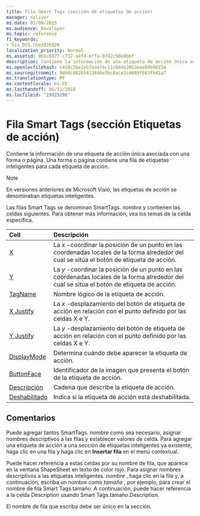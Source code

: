 ```yaml
---
title: Fila Smart Tags (sección de etiquetas de acción)
manager: soliver
ms.date: 03/09/2015
ms.audience: Developer
ms.topic: reference
f1_keywords:
- Vis_DSS.chm1026926
localization_priority: Normal
ms.assetid: 065c6977-c737-a4f4-effa-0fd2c98e8bbf
description: Contiene la información de una etiqueta de acción única asociada con una forma o página. Una forma o página contiene una fila de etiquetas inteligentes para cada etiqueta de acción.
ms.openlocfilehash: c458c5be2eb7eeef4c11c04de20b3eee80b96154
ms.sourcegitcommit: 9d60cd82b5413446e5bc8ace2cd689f683fb41a7
ms.translationtype: MT
ms.contentlocale: es-ES
ms.lasthandoff: 06/11/2018
ms.locfileid: "19823296"
---
```

# <a name="smart-tags-row-action-tags-section"></a>Fila Smart Tags (sección Etiquetas de acción)

Contiene la información de una etiqueta de acción única asociada con una forma o página. Una forma o página contiene una fila de etiquetas inteligentes para cada etiqueta de acción.
  
> [!NOTE]
> En versiones anteriores de Microsoft Visio, las etiquetas de acción se denominaban etiquetas inteligentes. 
  
Las filas Smart Tags se denominan SmartTags. *nombre* y contienen las celdas siguientes. Para obtener más información, vea los temas de la celda específica. 
  
|**Cell**|**Descripción**|
|:-----|:-----|
|[X](x-cell-action-tags-section.md) <br/> |La *x* -coordinar la posición de un punto en las coordenadas locales de la forma alrededor del cual se sitúa el botón de etiqueta de acción.  <br/> |
|[Y](y-cell-action-tags-section.md) <br/> |La *y* -coordinar la posición de un punto en las coordenadas locales de la forma alrededor del cual se sitúa el botón de etiqueta de acción.  <br/> |
|[TagName](tagname-cell-action-tags-section.md) <br/> |Nombre lógico de la etiqueta de acción.  <br/> |
|[X Justify](x-justify-cell-action-tags-section.md) <br/> |La *x* -desplazamiento del botón de etiqueta de acción en relación con el punto definido por las celdas X e Y.  <br/> |
|[Y Justify](y-justify-cell-action-tags-section.md) <br/> |La *y* -desplazamiento del botón de etiqueta de acción en relación con el punto definido por las celdas X e Y.  <br/> |
|[DisplayMode](displaymode-cell-action-tags-section.md) <br/> |Determina cuándo debe aparecer la etiqueta de acción.  <br/> |
|[ButtonFace](buttonface-cell-action-tags-section.md) <br/> |Identificador de la imagen que presenta el botón de la etiqueta de acción.  <br/> |
|[Descripción](description-cell-action-tags-section.md) <br/> |Cadena que describe la etiqueta de acción.  <br/> |
|[Deshabilitado](disabled-cell-action-tags-section.md) <br/> |Indica si la etiqueta de acción está deshabilitada.  <br/> |
   
## <a name="remarks"></a>Comentarios

 Puede agregar tantos SmartTags.  *nombre* como sea necesario, asignar nombres descriptivos a las filas y establecer valores de celda. Para agregar una etiqueta de acción a una sección de etiquetas inteligentes ya existente, haga clic en una fila y haga clic en **Insertar fila** en el menú contextual. 
  
Puede hacer referencia a estas celdas por su nombre de fila, que aparece en la ventana ShapeSheet en texto de color rojo. Para asignar nombres descriptivos a las etiquetas inteligentes. *nombre* , haga clic en la fila y, a continuación, escriba un nombre como *tamaño* , por ejemplo, para crear el nombre de fila Smart Tags.tamaño. A continuación, puede hacer referencia a la celda Description usando Smart Tags.tamaño.Description. 
  
El nombre de fila que escriba debe ser único en la sección.
  

